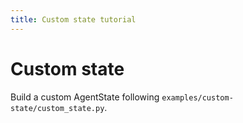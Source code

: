 ```yaml
---
title: Custom state tutorial
---
```


# Custom state

Build a custom AgentState following `examples/custom-state/custom_state.py`.
